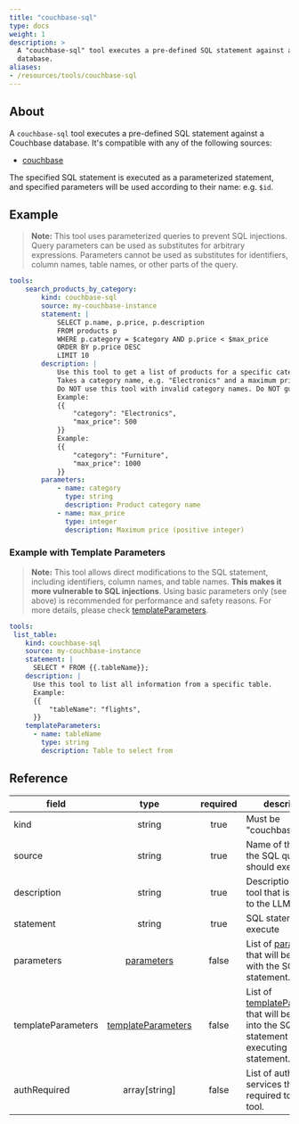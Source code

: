 ```yaml
---
title: "couchbase-sql"
type: docs
weight: 1
description: > 
  A "couchbase-sql" tool executes a pre-defined SQL statement against a Couchbase
  database.
aliases:
- /resources/tools/couchbase-sql
---
```


## About

A `couchbase-sql` tool executes a pre-defined SQL statement against a Couchbase
database. It's compatible with any of the following sources:

- [couchbase](../sources/couchbase.md)

The specified SQL statement is executed as a parameterized statement, and specified
parameters will be used according to their name: e.g. `$id`.

## Example

> **Note:** This tool uses parameterized queries to prevent SQL injections.
> Query parameters can be used as substitutes for arbitrary expressions.
> Parameters cannot be used as substitutes for identifiers, column names, table
> names, or other parts of the query.

```yaml
tools:
    search_products_by_category:
        kind: couchbase-sql
        source: my-couchbase-instance
        statement: |
            SELECT p.name, p.price, p.description
            FROM products p
            WHERE p.category = $category AND p.price < $max_price
            ORDER BY p.price DESC
            LIMIT 10
        description: |
            Use this tool to get a list of products for a specific category under a maximum price.
            Takes a category name, e.g. "Electronics" and a maximum price e.g 500 and returns a list of product names, prices, and descriptions.
            Do NOT use this tool with invalid category names. Do NOT guess a category name, Do NOT guess a price.
            Example:
            {{
                "category": "Electronics",
                "max_price": 500
            }}
            Example:
            {{
                "category": "Furniture",
                "max_price": 1000
            }}
        parameters:
            - name: category
              type: string
              description: Product category name
            - name: max_price
              type: integer
              description: Maximum price (positive integer)
```

### Example with Template Parameters

> **Note:** This tool allows direct modifications to the SQL statement,
> including identifiers, column names, and table names. **This makes it more
> vulnerable to SQL injections**. Using basic parameters only (see above) is
> recommended for performance and safety reasons. For more details, please check
> [templateParameters](_index#template-parameters).

```yaml
tools:
 list_table:
    kind: couchbase-sql
    source: my-couchbase-instance
    statement: |
      SELECT * FROM {{.tableName}};
    description: |
      Use this tool to list all information from a specific table.
      Example:
      {{
          "tableName": "flights",
      }}
    templateParameters:
      - name: tableName
        type: string
        description: Table to select from
```

## Reference

| **field**          |                  **type**                        | **required** | **description**                                                                                                                            |
|--------------------|:------------------------------------------------:|:------------:|--------------------------------------------------------------------------------------------------------------------------------------------|
| kind               |                   string                         |     true     | Must be "couchbase-sql".                                                                                                                   |
| source             |                   string                         |     true     | Name of the source the SQL query should execute on.                                                                                        |
| description        |                   string                         |     true     | Description of the tool that is passed to the LLM.                                                                                         |
| statement          |                   string                         |     true     | SQL statement to execute                                                                                                                   |
| parameters         | [parameters](_index#specifying-parameters)       |    false     | List of [parameters](_index#specifying-parameters) that will be used with the SQL statement.                                               |
| templateParameters | [templateParameters](_index#template-parameters) |    false     | List of [templateParameters](_index#template-parameters) that will be inserted into the SQL statement before executing prepared statement. |
| authRequired       |                array[string]                     |    false     | List of auth services that are required to use this tool.                                                                                  |
